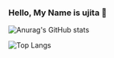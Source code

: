 ### Hello, My Name is ujita 👋

![Anurag's GitHub stats](https://github-readme-stats.vercel.app/api?username=ujita&show_icons=true&theme=vue-dark)

![Top Langs](https://github-readme-stats.vercel.app/api/top-langs/?username=uji-ta&theme=vue-dark&layout=compact)

<!--
**uji-ta/uji-ta** is a ✨ _special_ ✨ repository because its `README.md` (this file) appears on your GitHub profile.

Here are some ideas to get you started:

- 🔭 I’m currently working on ...
- 🌱 I’m currently learning ...
- 👯 I’m looking to collaborate on ...
- 🤔 I’m looking for help with ...
- 💬 Ask me about ...
- 📫 How to reach me: ...
- 😄 Pronouns: ...
- ⚡ Fun fact: ...
-->
